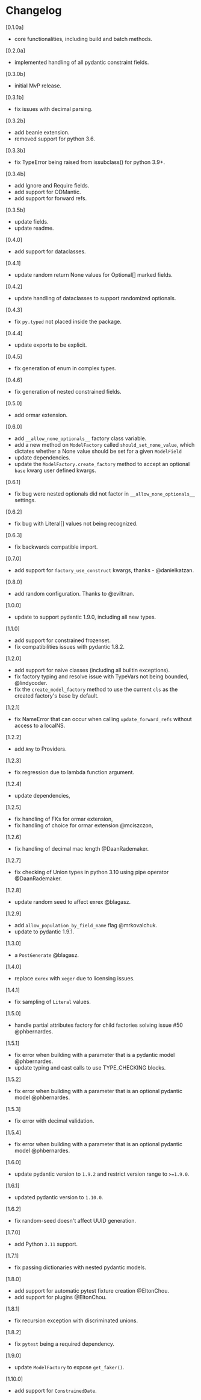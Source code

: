 # Changelog

[0.1.0a]

- core functionalities, including build and batch methods.

[0.2.0a]

- implemented handling of all pydantic constraint fields.

[0.3.0b]

- initial MvP release.

[0.3.1b]

- fix issues with decimal parsing.

[0.3.2b]

- add beanie extension.
- removed support for python 3.6.

[0.3.3b]

- fix TypeError being raised from issubclass() for python 3.9+.

[0.3.4b]

- add Ignore and Require fields.
- add support for ODMantic.
- add support for forward refs.

[0.3.5b]

- update fields.
- update readme.

[0.4.0]

- add support for dataclasses.

[0.4.1]

- update random return None values for Optional[] marked fields.

[0.4.2]

- update handling of dataclasses to support randomized optionals.

[0.4.3]

- fix `py.typed` not placed inside the package.

[0.4.4]

- update exports to be explicit.

[0.4.5]

- fix generation of enum in complex types.

[0.4.6]

- fix generation of nested constrained fields.

[0.5.0]

- add ormar extension.

[0.6.0]

- add `__allow_none_optionals__` factory class variable.
- add a new method on `ModelFactory` called `should_set_none_value`, which dictates whether a None value should be set for a given `ModelField`
- update dependencies.
- update the `ModelFactory.create_factory` method to accept an optional `base` kwarg user defined kwargs.

[0.6.1]

- fix bug were nested optionals did not factor in `__allow_none_optionals__` settings.

[0.6.2]

- fix bug with Literal[] values not being recognized.

[0.6.3]

- fix backwards compatible import.

[0.7.0]

- add support for `factory_use_construct` kwargs, thanks - @danielkatzan.

[0.8.0]

- add random configuration. Thanks to @eviltnan.

[1.0.0]

- update to support pydantic 1.9.0, including all new types.

[1.1.0]

- add support for constrained frozenset.
- fix compatibilities issues with pydantic 1.8.2.

[1.2.0]

- add support for naive classes (including all builtin exceptions).
- fix factory typing and resolve issue with TypeVars not being bounded, @lindycoder.
- fix the `create_model_factory` method to use the current `cls` as the created factory's base by default.

[1.2.1]

- fix NameError that can occur when calling `update_forward_refs` without access to a localNS.

[1.2.2]

- add `Any` to Providers.

[1.2.3]

- fix regression due to lambda function argument.

[1.2.4]

- update dependencies,

[1.2.5]

- fix handling of FKs for ormar extension,
- fix handling of choice for ormar extension @mciszczon,

[1.2.6]

- fix handling of decimal mac length @DaanRademaker.

[1.2.7]

- fix checking of Union types in python 3.10 using pipe operator @DaanRademaker.

[1.2.8]

- update random seed to affect exrex @blagasz.

[1.2.9]

- add `allow_population_by_field_name` flag @mrkovalchuk.
- update to pydantic 1.9.1.

[1.3.0]

- a `PostGenerate` @blagasz.

[1.4.0]

- replace `exrex` with `xeger` due to licensing issues.

[1.4.1]

- fix sampling of `Literal` values.

[1.5.0]

- handle partial attributes factory for child factories solving issue #50 @phbernardes.

[1.5.1]

- fix error when building with a parameter that is a pydantic model @phbernardes.
- update typing and cast calls to use TYPE_CHECKING blocks.

[1.5.2]

- fix error when building with a parameter that is an optional pydantic model @phbernardes.

[1.5.3]

- fix error with decimal validation.

[1.5.4]

- fix error when building with a parameter that is an optional pydantic model @phbernardes.

[1.6.0]

- update pydantic version to `1.9.2` and restrict version range to `>=1.9.0`.

[1.6.1]

- updated pydantic version to `1.10.0`.

[1.6.2]

- fix random-seed doesn't affect UUID generation.

[1.7.0]

- add Python `3.11` support.

[1.7.1]

- fix passing dictionaries with nested pydantic models.

[1.8.0]

- add support for automatic pytest fixture creation @EltonChou.
- add support for plugins @EltonChou.

[1.8.1]

- fix recursion exception with discriminated unions.

[1.8.2]

- fix `pytest` being a required dependency.

[1.9.0]

- update `ModelFactory` to expose `get_faker()`.

[1.10.0]

- add support for `ConstrainedDate`.
